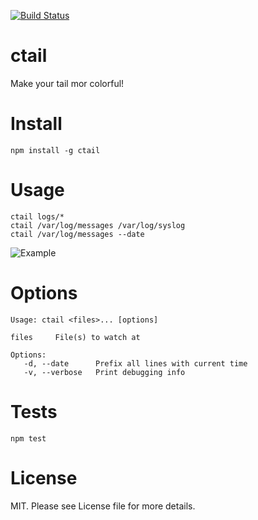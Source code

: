 [![Build Status](https://travis-ci.org/brainexe/ctail.svg?branch=master)](https://travis-ci.org/brainexe/ctail)

ctail
=====

Make your tail mor colorful!

Install
=======

```
npm install -g ctail
```

Usage
=====
```
ctail logs/*
ctail /var/log/messages /var/log/syslog
ctail /var/log/messages --date
```

![Example](https://mdoetsch.de/wp-content/uploads/2015/05/ctail.png)


Options
=======
```
Usage: ctail <files>... [options]

files     File(s) to watch at

Options:
   -d, --date      Prefix all lines with current time
   -v, --verbose   Print debugging info
```

Tests
=====

```
npm test
```

License
=======
MIT. Please see License file for more details.
